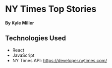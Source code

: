 # NY Times Top Stories

#### By Kyle Miller

## Technologies Used
* React
* JavaScript 
* NY Times API: https://developer.nytimes.com/